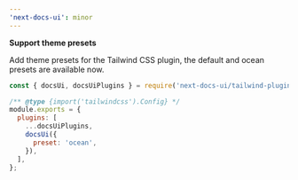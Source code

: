 ```yaml
---
'next-docs-ui': minor
---
```


**Support theme presets**

Add theme presets for the Tailwind CSS plugin, the default and ocean presets are available now.

```js
const { docsUi, docsUiPlugins } = require('next-docs-ui/tailwind-plugin');

/** @type {import('tailwindcss').Config} */
module.exports = {
  plugins: [
    ...docsUiPlugins,
    docsUi({
      preset: 'ocean',
    }),
  ],
};
```